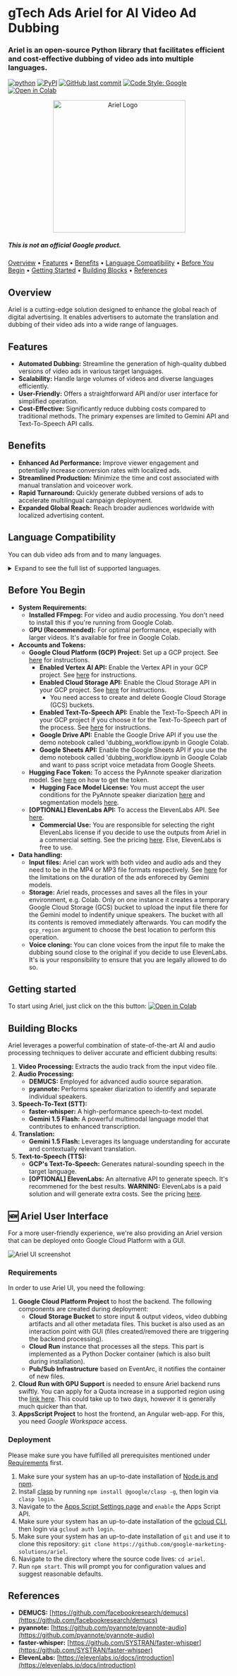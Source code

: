 # gTech Ads Ariel for AI Video Ad Dubbing

### Ariel is an open-source Python library that facilitates efficient and cost-effective dubbing of video ads into multiple languages.

[![python](https://img.shields.io/badge/Python->=3.10-3776AB.svg?style=flat&logo=python&logoColor=white)](https://www.python.org)
[![PyPI](https://img.shields.io/pypi/v/gtech-ariel?logo=pypi&logoColor=white&style=flat)](https://pypi.org/project/gtech-ariel/)
[![GitHub last commit](https://img.shields.io/github/last-commit/google-marketing-solutions/ariel)](https://github.com/google-marketing-solutions/ariel/commits)
[![Code Style: Google](https://img.shields.io/badge/code%20style-google-blueviolet.svg)](https://google.github.io/styleguide/pyguide.html)
[![Open in Colab](https://img.shields.io/badge/Dubbing_Workflow-blue?style=flat&logo=google%20colab&labelColor=grey)](https://colab.research.google.com/github/google-marketing-solutions/ariel/blob/main/examples/dubbing_workflow.ipynb)

<div align="center">
    <img src="ariel_logo.png" alt="Ariel Logo" width="300">
</div>

##### _This is not an official Google product._

[Overview](#overview) •
[Features](#features) •
[Benefits](#benefits) •
[Language Compatibility](#language-compatibility) •
[Before You Begin](#before-you-begin) •
[Getting Started](#getting-started) •
[Building Blocks](#building-blocks) •
[References](#references)

## Overview

Ariel is a cutting-edge solution designed to enhance the global reach of digital advertising. It enables advertisers to automate the translation and dubbing of their video ads into a wide range of languages.

## Features

*   **Automated Dubbing:** Streamline the generation of high-quality dubbed versions of video ads in various target languages.
*   **Scalability:** Handle large volumes of videos and diverse languages efficiently.
*   **User-Friendly:** Offers a straightforward API and/or user interface for simplified operation.
*   **Cost-Effective:** Significantly reduce dubbing costs compared to traditional methods. The primary expenses are limited to Gemini API and Text-To-Speech API calls.

## Benefits

*   **Enhanced Ad Performance:** Improve viewer engagement and potentially increase conversion rates with localized ads.
*   **Streamlined Production:** Minimize the time and cost associated with manual translation and voiceover work.
*   **Rapid Turnaround:** Quickly generate dubbed versions of ads to accelerate multilingual campaign deployment.
*   **Expanded Global Reach:** Reach broader audiences worldwide with localized advertising content.

## Language Compatibility

You can dub video ads from and to many languages.

<details>
<summary>Expand to see the full list of supported languages.</summary>

*   Arabic (ar-SA), (ar-EG)
*   Bengali (bn-BD), (bn-IN)
*   Bulgarian (bg-BG)
*   Chinese (Simplified) (zh-CN)
*   Chinese (Traditional) (zh-TW)
*   Croatian (hr-HR)
*   Czech (cs-CZ)
*   Danish (da-DK)
*   Dutch (nl-NL)
*   English (en-US), (en-GB), (en-CA), (en-AU)
*   Estonian (et-EE)
*   Finnish (fi-FI)
*   French (fr-FR), (fr-CA)
*   German (de-DE)
*   Greek (el-GR)
*   Gujarati (gu-IN)
*   Hebrew (he-IL) (Note: Not supported with ElevenLabs API)
*   Hindi (hi-IN)
*   Hungarian (hu-HU)
*   Indonesian (id-ID)
*   Italian (it-IT)
*   Japanese (ja-JP)
*   Kannada (kn-IN)
*   Korean (ko-KR)
*   Latvian (lv-LV)
*   Lithuanian (lt-LT)
*   Malayalam (ml-IN)
*   Marathi (mr-IN)
*   Norwegian (nb-NO), (nn-NO)
*   Polish (pl-PL)
*   Portuguese (pt-PT), (pt-BR)
*   Romanian (ro-RO)
*   Russian (ru-RU)
*   Serbian (sr-RS)
*   Slovak (sk-SK)
*   Slovenian (sl-SI)
*   Spanish (es-ES), (es-MX)
*   Swahili (sw-KE)
*   Swedish (sv-SE)
*   Tamil (ta-IN), (ta-LK)
*   Telugu (te-IN)
*   Thai (th-TH)
*   Turkish (tr-TR)
*   Ukrainian (uk-UA)
*   Vietnamese (vi-VN)
</details>

## Before You Begin

*   **System Requirements:**
    *   **Installed FFmpeg:** For video and audio processing. You don't need to install this if you're running from Google Colab.
    *   **GPU (Recommended):** For optimal performance, especially with larger videos. It's available for free in Google Colab.
*   **Accounts and Tokens:**
    *   **Google Cloud Platform (GCP) Project:** Set up a GCP project. See [here](https://cloud.google.com/resource-manager/docs/creating-managing-projects) for instructions.
        *   **Enabled Vertex AI API:** Enable the Vertex API in your GCP project. See [here](https://cloud.google.com/vertex-ai/generative-ai/docs/start/quickstarts/quickstart-multimodal) for instructions.
        *   **Enabled Cloud Storage API:** Enable the Cloud Storage API in your GCP project. See [here](https://cloud.google.com/vertex-ai/generative-ai/docs/start/quickstarts/quickstart-multimodal) for instructions.
            *    You need access to create and delete Google Cloud Storage (GCS) buckets.
        *   **Enabled Text-To-Speech API:** Enable the Text-To-Speech API in your GCP project if you choose it for the Text-To-Speech part of the process. See [here](https://cloud.google.com/text-to-speech/docs/before-you-begin) for instructions.
        *   **Google Drive API:** Enable the Google Drive API if you use the demo notebook called 'dubbing_workflow.ipynb in Google Colab.
        *   **Google Sheets API:** Enable the Google Sheets API if you use the demo notebook called 'dubbing_workflow.ipynb in Google Colab and want to pass script voice metadata from Google Sheets.
    *   **Hugging Face Token:** To access the PyAnnote speaker diarization model. See [here](https://huggingface.co/docs/hub/en/security-tokens) on how to get the token.
        *   **Hugging Face Model License:** You must accept the user conditions for the PyAnnote speaker diarization [here](https://huggingface.co/pyannote/speaker-diarization-3.1) and segmentation models [here](https://huggingface.co/pyannote/segmentation-3.0).
    *   **[OPTIONAL] ElevenLabs API:** To access the ElevenLabs API. See [here](https://help.elevenlabs.io/hc/en-us/articles/14599447207697-How-to-authorize-yourself-using-your-xi-api-key).
        *   **Commercial Use:** You are responsible for selecting the right ElevenLabs license if you decide to use the outputs from Ariel in a commercial setting. See the pricing [here](https://elevenlabs.io/pricing). Else, ElevenLabs is free to use.
*   **Data handling:**
    *   **Input files:** Ariel can work with both video and audio ads and they need to be in the MP4 or MP3 file formats respectively. See [here](https://ai.google.dev/gemini-api/docs/models/gemini#gemini-1.5-flash) for the limitations on the duration of the ads enforeced by Gemini models.
    *   **Storage:** Ariel reads, processes and saves all the files in your environment, e.g. Colab. Only on one instance it creates a temporary Google Cloud Storage (GCS) bucket to upload the input file there for the Gemini model to indentify unique speakers. The bucket with all its contents is removed immediately afterwards. You can modify the `gcp_region` argument to choose the best location to perform this operation.
    *   **Voice cloning:** You can clone voices from the input file to make the dubbing sound close to the original if you decide to use ElevenLabs. It's is your responsibility to ensure that you are legally allowed to do so.

## Getting started

To start using Ariel, just click on the this button: [![Open in Colab](https://img.shields.io/badge/Dubbing_Workflow-blue?style=flat&logo=google%20colab&labelColor=grey)](https://colab.research.google.com/github/google-marketing-solutions/ariel/blob/main/examples/dubbing_workflow.ipynb)

## Building Blocks

Ariel leverages a powerful combination of state-of-the-art AI and audio processing techniques to deliver accurate and efficient dubbing results:

1.  **Video Processing:** Extracts the audio track from the input video file.
2.  **Audio Processing:**
    *   **DEMUCS:** Employed for advanced audio source separation.
    *   **pyannote:** Performs speaker diarization to identify and separate individual speakers.
3.  **Speech-To-Text (STT):**
    *   **faster-whisper:** A high-performance speech-to-text model.
    *   **Gemini 1.5 Flash:** A powerful multimodal language model that contributes to enhanced transcription.
4.  **Translation:**
    *   **Gemini 1.5 Flash:** Leverages its language understanding for accurate and contextually relevant translation.
5.  **Text-to-Speech (TTS):**
    *   **GCP's Text-To-Speech:** Generates natural-sounding speech in the target language.
    *   **[OPTIONAL] ElevenLabs:** An alternative API to generate speech. It's recommened for the best results. **WARNING:** ElevenLabs is a paid solution and will generate extra costs. See the pricing [here](https://elevenlabs.io/pricing).

## 🆕 Ariel User Interface
For a more user-friendly experience, we're also providing an Ariel version that
can be deployed onto Google Cloud Platform with a GUI.

<img src="./ui/src/ui/public/assets/ariel_ui.png" alt="Ariel UI screenshot">

### Requirements
In order to use Ariel UI, you need the following:
1.  **Google Cloud Platform Project** to host the backend. The following components
    are created during deployment:
    *   **Cloud Storage Bucket** to store input & output videos, video dubbing artifacts and
        all other metadata files. This bucket is also used as an interaction point with GUI
        (files created/removed there are triggering the backend processing).
    *   **Cloud Run** instance that processes all the steps. This part is implemented as a
        Python Docker container (which is also built during installation).
    *   **Pub/Sub Infrastructure** based on EventArc, it notifies the container of new files.
1.  **Cloud Run with GPU Support** is needed to ensure Ariel backend runs swiftly.
    You can apply for a Quota increase in a supported region using the [link here](https://cloud.google.com/run/docs/configuring/services/gpu#before-you-begin). This could take up to two days, however it is generally much quicker than that.
1.  **AppsScript Project** to host the frontend, an Angular web-app. For this,
    you need *Google Workspace* access.

### Deployment
Please make sure you have fulfilled all prerequisites mentioned under [Requirements](#Requirements) first.

1.  Make sure your system has an up-to-date installation of [Node.js and npm](https://docs.npmjs.com/downloading-and-installing-node-js-and-npm).
1.  Install [clasp](https://github.com/google/clasp) by running `npm install @google/clasp -g`, then login via `clasp login`.
1.  Navigate to the [Apps Script Settings page](https://script.google.com/home/usersettings) and `enable` the Apps Script API.
1.  Make sure your system has an up-to-date installation of the [gcloud CLI](https://cloud.google.com/sdk/docs/install), then login via `gcloud auth login`.
1.  Make sure your system has an up-to-date installation of `git` and use it to clone this repository:
    `git clone https://github.com/google-marketing-solutions/ariel`.
1.  Navigate to the directory where the source code lives: `cd ariel`.
1.  Run `npm start`. This will prompt you for configuration values and suggest reasonable defaults.

## References

*   **DEMUCS:** [https://github.com/facebookresearch/demucs](https://github.com/facebookresearch/demucs)
*   **pyannote:** [https://github.com/pyannote/pyannote-audio](https://github.com/pyannote/pyannote-audio)
*   **faster-whisper:** [https://github.com/SYSTRAN/faster-whisper](https://github.com/SYSTRAN/faster-whisper)
*   **ElevenLabs:** [https://elevenlabs.io/docs/introduction](https://elevenlabs.io/docs/introduction)
